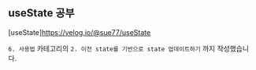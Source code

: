## useState 공부

[useState]https://velog.io/@sue77/useState

`6. 사용법` 카테고리의 `2. 이전 state를 기반으로 state 업데이트하기` 까지 작성했습니다.
